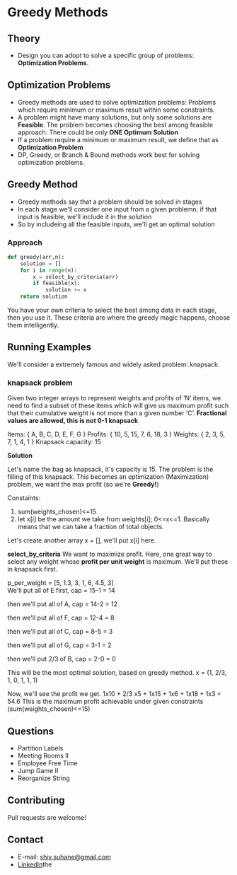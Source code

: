 # Greedy Methods

## Theory
 
- Design you can adopt to solve a specific group of problems: **Optimization Problems**.

## Optimization Problems
- Greedy methods are used to solve optimization problems: Problems which require minimum or maximum result within some constraints.
- A problem might have many solutions, but only some solutions are **Feasible**. The problem becomes choosing the best among feasible approach. There could be only **ONE Optimum Solution**
- If a problem require a minimum or maximum result, we define that as **Optimization Problem**
- DP, Greedy, or Branch & Bound methods work best for solving optimization problems.

## Greedy Method
- Greedy methods say that a problem should be solved in stages
- In each stage we'll consider one input from a given problemn, if that input is feasible, we'll include it in the solution
- So by includeing all the feasible inputs, we'll get an optimal solution

### Approach
```python
def greedy(arr,n):
    solution = []
    for i in range(n):
        x = select_by_criteria(arr)
        if feasible(x):
            solution += x
    return solution

```
You have your own criteria to select the best among data in each stage, then you use it. These criteria are where the greedy magic happens, choose them intelligently.



## Running Examples
We'll consider a extremely famous and widely asked problem: knapsack.

### knapsack problem
Given two integer arrays to represent weights and profits of ‘N’ items, we need to find a subset of these items which will give us maximum profit such that their cumulative weight is not more than a given number ‘C’. **Fractional values are allowed, this is not 0-1 knapsack**

Items: { A, B, C, D, E, F, G }
Profits: { 10, 5, 15, 7, 6, 18, 3 }
Weights: { 2, 3, 5, 7, 1, 4, 1 }
Knapsack capacity: 15

**Solution**

Let's name the bag as knapsack, it's capacity is 15. The problem is the filling of this knapsack. This becomes an optimization (Maximization) problem, we want the max profit (so we're **Greedy!**)

Constaints:
1. sum(weights_chosen)<=15 
2. let x[i] be the amount we take from weights[i]; 0<=x<=1. Basically means that we can take a fraction of total objects. 

Let's create another array x = [], we'll put x[i] here.

**select_by_criteria**
We want to maximize profit. Here, one great way to select any weight whose **profit per unit weight** is maximum. We'll put these in knapsack first. 

p_per_weight = [5, 1.3, 3, 1, 6, 4.5, 3]  
We'll put all of E first, cap = 15-1 = 14

then we'll put all of A,  cap = 14-2 = 12

then we'll put all of F,  cap = 12-4 = 8

then we'll put all of C,  cap = 8-5 = 3

then we'll put all of G,  cap = 3-1 = 2

then we'll put 2/3 of B,  cap = 2-0 = 0

This will be the most optimal solution, based on greedy method.
x = (1, 2/3, 1, 0, 1, 1, 1)

Now, we'll see the profit we get.
1x10 + 2/3 x5 + 1x15 + 1x6 + 1x18 + 1x3 = 54.6
This is the maximum profit achievable under given constraints (sum(weights_chosen)<=15)

## Questions 
- Partition Labels
- Meeting Rooms II
- Employee Free Time
- Jump Game II
- Reorganize String

## Contributing
Pull requests are welcome!

## Contact
- E-mail: shiv.suhane@gmail.com
- [LinkedIn](https://www.linkedin.com/in/shivansh-suhane/)the 